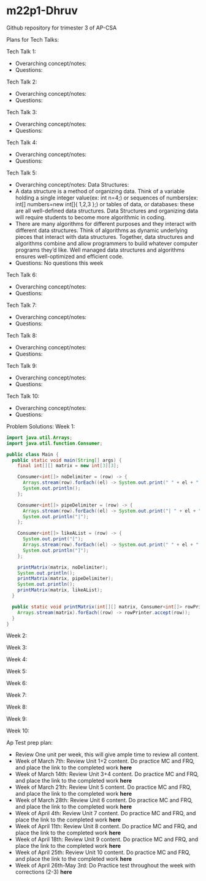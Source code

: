# m22p1-Dhruv
Github repository for trimester 3 of AP-CSA

Plans for Tech Talks:

Tech Talk 1: 
  - Overarching concept/notes:
  - Questions: 
 
 Tech Talk 2: 
  - Overarching concept/notes:
  - Questions: 
  
  Tech Talk 3: 
  - Overarching concept/notes:
  - Questions: 
 
 Tech Talk 4: 
  - Overarching concept/notes:
  - Questions: 
  
  Tech Talk 5: 
  - Overarching concept/notes: Data Structures:
  - A data structure is a method of organizing data. Think of a variable holding a single integer value(ex: int n=4;) or sequences of numbers(ex: int[] numbers=new int[]{ 1,2,3 };) or tables of data, or databases: these are all well-defined data structures. Data Structures and organizing data will require students to become more algorithmic in coding.
  - There are many algorithms for different purposes and they interact with different data structures. Think of algorithms as dynamic underlying pieces that interact with data structures. Together, data structures and algorithms combine and allow programmers to build whatever computer programs they’d like. Well managed data structures and algorithms ensures well-optimized and efficient code.
  - Questions: No questions this week
 
 Tech Talk 6: 
  - Overarching concept/notes:
  - Questions: 
  
  Tech Talk 7: 
  - Overarching concept/notes:
  - Questions: 
 
 Tech Talk 8: 
  - Overarching concept/notes:
  - Questions: 
 
 Tech Talk 9: 
  - Overarching concept/notes:
  - Questions: 
  
  Tech Talk 10: 
  - Overarching concept/notes:
  - Questions: 
  
Problem Solutions:
Week 1:
```java 
import java.util.Arrays;
import java.util.function.Consumer;

public class Main {
  public static void main(String[] args) {
    final int[][] matrix = new int[3][3];

    Consumer<int[]> noDelimiter = (row) -> {
      Arrays.stream(row).forEach((el) -> System.out.print(" " + el + " "));
      System.out.println();
    };

    Consumer<int[]> pipeDelimiter = (row) -> {
      Arrays.stream(row).forEach((el) -> System.out.print("| " + el + " "));
      System.out.println("|");
    };

    Consumer<int[]> likeAList = (row) -> {
      System.out.print("[");
      Arrays.stream(row).forEach((el) -> System.out.print(" " + el + " "));
      System.out.println("]");
    };

    printMatrix(matrix, noDelimiter);
    System.out.println();
    printMatrix(matrix, pipeDelimiter);
    System.out.println();
    printMatrix(matrix, likeAList);
  }

  public static void printMatrix(int[][] matrix, Consumer<int[]> rowPrinter) {
    Arrays.stream(matrix).forEach((row) -> rowPrinter.accept(row));
  }
}
```


Week 2:

Week 3:

Week 4:

Week 5:

Week 6:

Week 7:

Week 8:

Week 9:

Week 10:

Ap Test prep plan:
  - Review One unit per week, this will give ample time to review all content.
  - Week of March 7th: Review Unit 1+2 content. Do practice MC and FRQ, and place the link to the completed work **here**
  - Week of March 14th: Review Unit 3+4 content. Do practice MC and FRQ, and place the link to the completed work **here**
  - Week of March 21th: Review Unit 5 content. Do practice MC and FRQ, and place the link to the completed work **here**
  - Week of March 28th: Review Unit 6 content. Do practice MC and FRQ, and place the link to the completed work **here**
  - Week of April 4th: Review Unit 7 content. Do practice MC and FRQ, and place the link to the completed work **here**
  - Week of April 11th: Review Unit 8 content. Do practice MC and FRQ, and place the link to the completed work **here**
  - Week of April 18th: Review Unit 9 content. Do practice MC and FRQ, and place the link to the completed work **here**
  - Week of April 25th: Review Unit 10 content. Do practice MC and FRQ, and place the link to the completed work **here**
  - Week of April 26th-May 3rd: Do Practice test throughout the week with corrections (2-3) **here**
